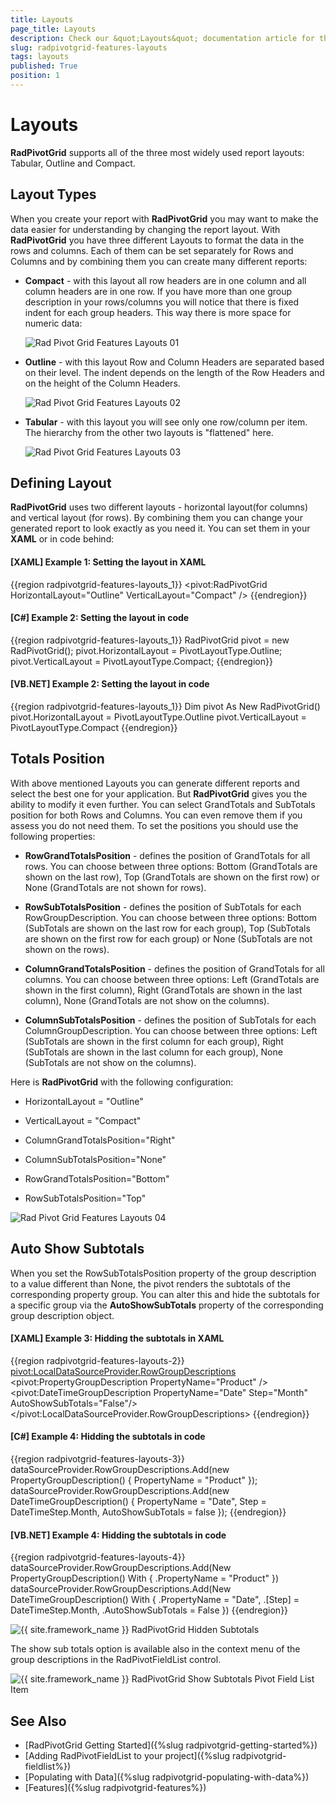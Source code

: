 ```yaml
---
title: Layouts
page_title: Layouts
description: Check our &quot;Layouts&quot; documentation article for the RadPivotGrid {{ site.framework_name }} control.
slug: radpivotgrid-features-layouts
tags: layouts
published: True
position: 1
---
```


# Layouts

__RadPivotGrid__ supports all of the three most widely used report layouts: Tabular, Outline and Compact.       

## Layout Types

When you create your report with __RadPivotGrid__ you may want to make the data easier for understanding by changing the report layout. With __RadPivotGrid__ you have three different Layouts to format the data in the rows and columns. Each of them can be set separately for Rows and Columns and by combining them you can create many different reports:       

* __Compact__ - with this layout all row headers are in one column and all column headers are in one row. If you have more than one group description in your rows/columns you will notice that there is fixed indent for each group headers. This way there is more space for numeric data:

	![Rad Pivot Grid Features Layouts 01](images/RadPivotGrid_Features_Layouts_01.png)

* __Outline__ - with this layout Row and Column Headers are separated based on their level. The indent depends on the length of the Row Headers and on the height of the Column Headers.

	![Rad Pivot Grid Features Layouts 02](images/RadPivotGrid_Features_Layouts_02.png)

* __Tabular__ - with this layout you will see only one row/column per item. The hierarchy from the other two layouts is "flattened" here. 

	![Rad Pivot Grid Features Layouts 03](images/RadPivotGrid_Features_Layouts_03.png)

## Defining Layout

__RadPivotGrid__ uses two different layouts - horizontal layout(for columns) and vertical layout (for rows). By combining them you can change your generated report to look exactly as you need it. You can set them in your __XAML__ or in code behind:        

#### __[XAML] Example 1: Setting the layout in XAML__  
{{region radpivotgrid-features-layouts_1}}
	<pivot:RadPivotGrid HorizontalLayout="Outline" VerticalLayout="Compact" />
{{endregion}}

#### __[C#] Example 2: Setting the layout in code__  
{{region radpivotgrid-features-layouts_1}}
	RadPivotGrid pivot = new RadPivotGrid();
	pivot.HorizontalLayout = PivotLayoutType.Outline;
	pivot.VerticalLayout = PivotLayoutType.Compact;
{{endregion}}

#### __[VB.NET] Example 2: Setting the layout in code__  
{{region radpivotgrid-features-layouts_1}}
	Dim pivot As New RadPivotGrid()
	pivot.HorizontalLayout = PivotLayoutType.Outline
	pivot.VerticalLayout = PivotLayoutType.Compact
{{endregion}}

## Totals Position

With above mentioned Layouts you can generate different reports and select the best one for your application. But __RadPivotGrid__ gives you the ability to modify it even further. You can select GrandTotals and SubTotals position for both Rows and Columns. You can even remove them if you assess you do not need them. To set the positions you should use the following properties:

* __RowGrandTotalsPosition__ - defines the position of GrandTotals for all rows. You can choose between three options: Bottom (GrandTotals are shown on the last row), Top (GrandTotals are shown on the first row) or None (GrandTotals are not shown for rows).            

* __RowSubTotalsPosition__ - defines the position of SubTotals for each RowGroupDescription. You can choose between three options: Bottom (SubTotals are shown on the last row for each group), Top (SubTotals are shown on the first row for each group) or None (SubTotals are not shown on the rows).            

* __ColumnGrandTotalsPosition__ - defines the position of GrandTotals for all columns. You can choose between three options: Left (GrandTotals are shown in the first column), Right (GrandTotals are shown in the last column), None (GrandTotals are not show on the columns).            

* __ColumnSubTotalsPosition__ - defines the position of SubTotals for each ColumnGroupDescription. You can choose between three options: Left (SubTotals are shown in the first column for each group), Right (SubTotals are shown in the last column for each group), None (SubTotals are not show on the columns).            

Here is __RadPivotGrid__ with the following configuration:        

* HorizontalLayout = "Outline"

* VerticalLayout = "Compact"

* ColumnGrandTotalsPosition="Right"

* ColumnSubTotalsPosition="None"

* RowGrandTotalsPosition="Bottom"

* RowSubTotalsPosition="Top"

![Rad Pivot Grid Features Layouts 04](images/RadPivotGrid_Features_Layouts_04.png)

## Auto Show Subtotals

When you set the RowSubTotalsPosition property of the group description to a value different than None, the pivot renders the subtotals of the corresponding property group. You can alter this and hide the subtotals for a specific group via the __AutoShowSubTotals__ property of the corresponding group description object.

#### __[XAML] Example 3: Hidding the subtotals in XAML__  
{{region radpivotgrid-features-layouts-2}}	
	<pivot:LocalDataSourceProvider.RowGroupDescriptions>
		<pivot:PropertyGroupDescription PropertyName="Product" />
		<pivot:DateTimeGroupDescription PropertyName="Date" Step="Month" AutoShowSubTotals="False"/>
	</pivot:LocalDataSourceProvider.RowGroupDescriptions>
{{endregion}}

#### __[C#] Example 4: Hidding the subtotals in code__  
{{region radpivotgrid-features-layouts-3}}	
		dataSourceProvider.RowGroupDescriptions.Add(new PropertyGroupDescription() { PropertyName = "Product" });
		dataSourceProvider.RowGroupDescriptions.Add(new DateTimeGroupDescription() { PropertyName = "Date", Step = DateTimeStep.Month, AutoShowSubTotals = false });
{{endregion}}

#### __[VB.NET] Example 4: Hidding the subtotals in code__  
{{region radpivotgrid-features-layouts-4}}
	dataSourceProvider.RowGroupDescriptions.Add(New PropertyGroupDescription() With { .PropertyName = "Product" })
	dataSourceProvider.RowGroupDescriptions.Add(New DateTimeGroupDescription() With {
        .PropertyName = "Date",
        .[Step] = DateTimeStep.Month,
        .AutoShowSubTotals = False
    })
{{endregion}}

![{{ site.framework_name }} RadPivotGrid Hidden Subtotals](images/pivotgrid-features-layouts-0.png)

The show sub totals option is available also in the context menu of the group descriptions in the RadPivotFieldList control.

![{{ site.framework_name }} RadPivotGrid Show Subtotals Pivot Field List Item](images/pivotgrid-features-layouts-1.png)

## See Also  
 * [RadPivotGrid Getting Started]({%slug radpivotgrid-getting-started%})
 * [Adding RadPivotFieldList to your project]({%slug radpivotgrid-fieldlist%})
 * [Populating with Data]({%slug radpivotgrid-populating-with-data%})
 * [Features]({%slug radpivotgrid-features%})
